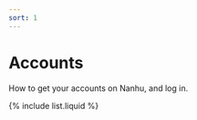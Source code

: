 ```yaml
---
sort: 1
---
```


# Accounts

How to get your accounts on Nanhu, and log in.

{% include list.liquid %}
